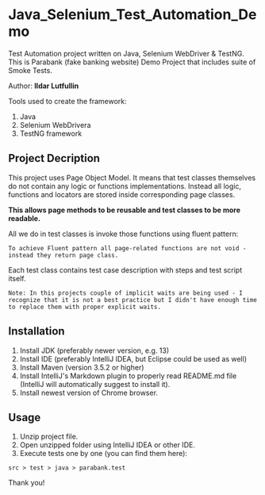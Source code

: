 # Java_Selenium_Test_Automation_Demo
Test Automation project written on Java, Selenium WebDriver &amp; TestNG.
This is Parabank (fake banking website) Demo Project that includes suite of Smoke Tests.

Author: **Ildar Lutfullin**

Tools used to create the framework:
1. Java
2. Selenium WebDrivera
3. TestNG framework

## Project Decription
This project uses Page Object Model. It means that test classes themselves do not contain any logic or functions implementations. Instead all logic, functions and locators are stored inside corresponding page classes. 

**This allows page methods to be reusable and test classes to be more readable.**

All we do in test classes is invoke those functions using fluent pattern:
  ```
To achieve Fluent pattern all page-related functions are not void - instead they return page class.
  ```

Each test class contains test case description with steps and test script itself.
  ```
Note: In this projects couple of implicit waits are being used - I recognize that it is not a best practice but I didn't have enough time to replace them with proper explicit waits. 
  ```

## Installation

1. Install JDK (preferably newer version, e.g. 13)
2. Install IDE (preferably IntelliJ IDEA, but Eclipse could be used as well)
3. Install Maven (version 3.5.2 or higher)
4. Install IntelliJ's Markdown plugin to properly read README.md file (IntelliJ will automatically suggest to install it).
5. Install newest version of Chrome browser.

## Usage

1. Unzip project file.
2. Open unzipped folder using IntelliJ IDEA or other IDE.
3. Execute tests one by one (you can find them here):
```
src > test > java > parabank.test
```

Thank you!
